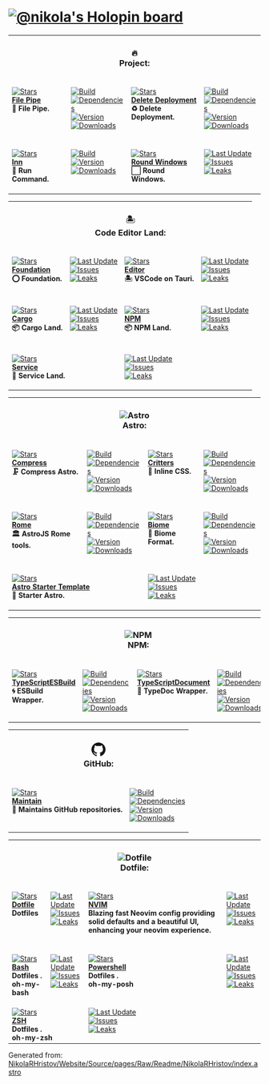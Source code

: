 <h1><a href=https://holopin.io/@nikola target=_blank><img alt="@nikola's Holopin board" src="https://holopin.io/api/user/board?user=nikola"></a></h1><table><tr><td colspan=4><h3 align=center><picture></picture>🔥<br>Project:<br></h3></td></tr><tr><td colspan=1 valign=top><br><a href=https://github.com/Playform/FilePipe target=_blank><picture><source media="(prefers-color-scheme: dark)" srcset="https://IMG.Shields.IO/github/stars/Playform/FilePipe?label=stars&logo=github&color=black&labelColor=black&logoColor=white&logoWidth=0&logoColor=black"><source media="(prefers-color-scheme: light)" srcset="https://IMG.Shields.IO/github/stars/Playform/FilePipe?label=stars&logo=github&color=white&labelColor=white&logoColor=black&logoWidth=0&logoColor=black"><img alt=Stars src="https://IMG.Shields.IO/github/stars/Playform/FilePipe?label=stars&logo=github&color=black&labelColor=black&logoColor=white&logoWidth=0&logoColor=black"></picture></a><br><a href=https://github.com/Playform/FilePipe target=_blank><b>File Pipe</b></a><br><b>🧪 File Pipe.<br/></b><br></td><td colspan=1 valign=top><br><a href=https://github.com/Playform/FilePipe/actions/workflows/Node.yml target=_blank><picture><source media="(prefers-color-scheme: dark)" srcset="https://IMG.Shields.IO/github/actions/workflow/status/Playform/FilePipe/Node.yml?branch=main&label=Build&logo=node.js&color=black&labelColor=black&logoColor=white&logoWidth=0"><source media="(prefers-color-scheme: light)" srcset="https://IMG.Shields.IO/github/actions/workflow/status/Playform/FilePipe/Node.yml?branch=main&label=Build&logo=node.js&color=white&labelColor=white&logoColor=black&logoWidth=0"><img alt=Build src="https://IMG.Shields.IO/github/actions/workflow/status/Playform/FilePipe/Node.yml?branch=main&label=Build&logo=node.js&color=black&labelColor=black&logoColor=white&logoWidth=0" title=Build></picture></a><br><a href="https://NPMJS.Org/files-pipe?activeTab=dependencies" target=_blank><picture><source media="(prefers-color-scheme: dark)" srcset="https://IMG.Shields.IO/librariesio/release/npm/files-pipe?logo=dependabot&label=&color=black&labelColor=black&logoColor=white&logoWidth=0"><source media="(prefers-color-scheme: light)" srcset="https://IMG.Shields.IO/librariesio/release/npm/files-pipe?logo=dependabot&label=&color=white&labelColor=white&logoColor=black&logoWidth=0"><img alt=Dependencies src="https://IMG.Shields.IO/librariesio/release/npm/files-pipe?logo=dependabot&label=&color=black&labelColor=black&logoColor=white&logoWidth=0" title=Dependencies></picture></a><br><a href=https://NPMJS.Org/files-pipe target=_blank><picture><source media="(prefers-color-scheme: dark)" srcset="https://IMG.Shields.IO/npm/v/files-pipe?label=Version&logo=npm&color=black&labelColor=black&logoColor=white&logoWidth=0"><source media="(prefers-color-scheme: light)" srcset="https://IMG.Shields.IO/npm/v/files-pipe?label=Version&logo=npm&color=white&labelColor=white&logoColor=black&logoWidth=0"><img alt=Version src="https://IMG.Shields.IO/npm/v/files-pipe?label=Version&logo=npm&color=black&labelColor=black&logoColor=white&logoWidth=0" title=Version></picture></a><br><a href=https://NPMJS.Org/files-pipe target=_blank><picture><source media="(prefers-color-scheme: dark)" srcset="https://IMG.Shields.IO/npm/dt/files-pipe?label=Leaks&logo=npm&color=black&labelColor=black&logoColor=white&logoWidth=0"><source media="(prefers-color-scheme: light)" srcset="https://IMG.Shields.IO/npm/dt/files-pipe?label=Leaks&logo=npm&color=white&labelColor=white&logoColor=black&logoWidth=0"><img alt=Downloads src="https://IMG.Shields.IO/npm/dt/files-pipe?label=Leaks&logo=npm&color=black&labelColor=black&logoColor=white&logoWidth=0" title=Downloads></picture></a><br><br></td><td colspan=1 valign=top><br><a href=https://github.com/Playform/DeleteDeployment target=_blank><picture><source media="(prefers-color-scheme: dark)" srcset="https://IMG.Shields.IO/github/stars/Playform/DeleteDeployment?label=stars&logo=github&color=black&labelColor=black&logoColor=white&logoWidth=0&logoColor=black"><source media="(prefers-color-scheme: light)" srcset="https://IMG.Shields.IO/github/stars/Playform/DeleteDeployment?label=stars&logo=github&color=white&labelColor=white&logoColor=black&logoWidth=0&logoColor=black"><img alt=Stars src="https://IMG.Shields.IO/github/stars/Playform/DeleteDeployment?label=stars&logo=github&color=black&labelColor=black&logoColor=white&logoWidth=0&logoColor=black"></picture></a><br><a href=https://github.com/Playform/DeleteDeployment target=_blank><b>Delete Deployment</b></a><br><b>♻️ Delete Deployment.<br/></b><br></td><td colspan=1 valign=top><br><a href=https://github.com/Playform/DeleteDeployment/actions/workflows/Node.yml target=_blank><picture><source media="(prefers-color-scheme: dark)" srcset="https://IMG.Shields.IO/github/actions/workflow/status/Playform/DeleteDeployment/Node.yml?branch=main&label=Build&logo=node.js&color=black&labelColor=black&logoColor=white&logoWidth=0"><source media="(prefers-color-scheme: light)" srcset="https://IMG.Shields.IO/github/actions/workflow/status/Playform/DeleteDeployment/Node.yml?branch=main&label=Build&logo=node.js&color=white&labelColor=white&logoColor=black&logoWidth=0"><img alt=Build src="https://IMG.Shields.IO/github/actions/workflow/status/Playform/DeleteDeployment/Node.yml?branch=main&label=Build&logo=node.js&color=black&labelColor=black&logoColor=white&logoWidth=0" title=Build></picture></a><br><a href="https://NPMJS.Org/delete-deployment?activeTab=dependencies" target=_blank><picture><source media="(prefers-color-scheme: dark)" srcset="https://IMG.Shields.IO/librariesio/release/npm/delete-deployment?logo=dependabot&label=&color=black&labelColor=black&logoColor=white&logoWidth=0"><source media="(prefers-color-scheme: light)" srcset="https://IMG.Shields.IO/librariesio/release/npm/delete-deployment?logo=dependabot&label=&color=white&labelColor=white&logoColor=black&logoWidth=0"><img alt=Dependencies src="https://IMG.Shields.IO/librariesio/release/npm/delete-deployment?logo=dependabot&label=&color=black&labelColor=black&logoColor=white&logoWidth=0" title=Dependencies></picture></a><br><a href=https://NPMJS.Org/delete-deployment target=_blank><picture><source media="(prefers-color-scheme: dark)" srcset="https://IMG.Shields.IO/npm/v/delete-deployment?label=Version&logo=npm&color=black&labelColor=black&logoColor=white&logoWidth=0"><source media="(prefers-color-scheme: light)" srcset="https://IMG.Shields.IO/npm/v/delete-deployment?label=Version&logo=npm&color=white&labelColor=white&logoColor=black&logoWidth=0"><img alt=Version src="https://IMG.Shields.IO/npm/v/delete-deployment?label=Version&logo=npm&color=black&labelColor=black&logoColor=white&logoWidth=0" title=Version></picture></a><br><a href=https://NPMJS.Org/delete-deployment target=_blank><picture><source media="(prefers-color-scheme: dark)" srcset="https://IMG.Shields.IO/npm/dt/delete-deployment?label=Leaks&logo=npm&color=black&labelColor=black&logoColor=white&logoWidth=0"><source media="(prefers-color-scheme: light)" srcset="https://IMG.Shields.IO/npm/dt/delete-deployment?label=Leaks&logo=npm&color=white&labelColor=white&logoColor=black&logoWidth=0"><img alt=Downloads src="https://IMG.Shields.IO/npm/dt/delete-deployment?label=Leaks&logo=npm&color=black&labelColor=black&logoColor=white&logoWidth=0" title=Downloads></picture></a><br><br></td></tr><tr><td colspan=1 valign=top><br><a href=https://github.com/NikolaRHristov/Inn.git target=_blank><picture><source media="(prefers-color-scheme: dark)" srcset="https://IMG.Shields.IO/github/stars/NikolaRHristov/Inn?label=stars&logo=github&color=black&labelColor=black&logoColor=white&logoWidth=0&logoColor=black"><source media="(prefers-color-scheme: light)" srcset="https://IMG.Shields.IO/github/stars/NikolaRHristov/Inn?label=stars&logo=github&color=white&labelColor=white&logoColor=black&logoWidth=0&logoColor=black"><img alt=Stars src="https://IMG.Shields.IO/github/stars/NikolaRHristov/Inn?label=stars&logo=github&color=black&labelColor=black&logoColor=white&logoWidth=0&logoColor=black"></picture></a><br><a href=https://github.com/NikolaRHristov/Inn.git target=_blank><b>Inn</b></a><br><b>🍺 Run Command.<br/></b><br></td><td colspan=1 valign=top><br><a href=https://github.com/NikolaRHristov/Inn/actions/workflows/Rust.yml target=_blank><picture><source media="(prefers-color-scheme: dark)" srcset="https://IMG.Shields.IO/github/actions/workflow/status/NikolaRHristov/Inn/Rust.yml?branch=main&label=Build&color=black&labelColor=black&logoColor=white&logoWidth=0"><source media="(prefers-color-scheme: light)" srcset="https://IMG.Shields.IO/github/actions/workflow/status/NikolaRHristov/Inn/Rust.yml?branch=main&label=Build&color=white&labelColor=white&logoColor=black&logoWidth=0"><img alt=Build src="https://IMG.Shields.IO/github/actions/workflow/status/NikolaRHristov/Inn/Rust.yml?branch=main&label=Build&color=black&labelColor=black&logoColor=white&logoWidth=0" title=Build></picture></a><br><a href=https://Crates.IO/innkeeper target=_blank><picture><source media="(prefers-color-scheme: dark)" srcset="https://IMG.Shields.IO/crates/v/innkeeper?label=Version&color=black&labelColor=black&logoColor=white&logoWidth=0"><source media="(prefers-color-scheme: light)" srcset="https://IMG.Shields.IO/crates/v/innkeeper?label=Version&color=white&labelColor=white&logoColor=black&logoWidth=0"><img alt=Version src="https://IMG.Shields.IO/crates/v/innkeeper?label=Version&color=black&labelColor=black&logoColor=white&logoWidth=0" title=Version></picture></a><br><a href=https://Crates.IO/innkeeper target=_blank><picture><source media="(prefers-color-scheme: dark)" srcset="https://IMG.Shields.IO/crates/d/innkeeper?label=Leaks&color=black&labelColor=black&logoColor=white&logoWidth=0"><source media="(prefers-color-scheme: light)" srcset="https://IMG.Shields.IO/crates/d/innkeeper?label=Leaks&color=white&labelColor=white&logoColor=black&logoWidth=0"><img alt=Downloads src="https://IMG.Shields.IO/crates/d/innkeeper?label=Leaks&color=black&labelColor=black&logoColor=white&logoWidth=0" title=Downloads></picture></a><br><br></td><td colspan=1 valign=top><br><a href=https://github.com/RoundWindows/Application target=_blank><picture><source media="(prefers-color-scheme: dark)" srcset="https://IMG.Shields.IO/github/stars/RoundWindows/Application?label=stars&logo=github&color=black&labelColor=black&logoColor=white&logoWidth=0&logoColor=black"><source media="(prefers-color-scheme: light)" srcset="https://IMG.Shields.IO/github/stars/RoundWindows/Application?label=stars&logo=github&color=white&labelColor=white&logoColor=black&logoWidth=0&logoColor=black"><img alt=Stars src="https://IMG.Shields.IO/github/stars/RoundWindows/Application?label=stars&logo=github&color=black&labelColor=black&logoColor=white&logoWidth=0&logoColor=black"></picture></a><br><a href=https://github.com/RoundWindows/Application target=_blank><b>Round Windows</b></a><br><b>⬜ Round Windows.<br/></b><br></td><td colspan=1 valign=top><br><a href=https://github.com/RoundWindows/Application target=_blank><picture><source media="(prefers-color-scheme: dark)" srcset="https://IMG.Shields.IO/github/last-commit/RoundWindows/Application?label=Last%20Update&color=black&labelColor=black&logoColor=white&logoWidth=0"><source media="(prefers-color-scheme: light)" srcset="https://IMG.Shields.IO/github/last-commit/RoundWindows/Application?label=Last%20Update&color=white&labelColor=white&logoColor=black&logoWidth=0"><img alt="Last Update" src="https://IMG.Shields.IO/github/last-commit/RoundWindows/Application?label=Last%20Update&color=black&labelColor=black&logoColor=white&logoWidth=0" title="Last Update"></picture></a><br><a href=https://github.com/RoundWindows/Application target=_blank><picture><source media="(prefers-color-scheme: dark)" srcset="https://IMG.Shields.IO/github/issues/RoundWindows/Application?label=Issues&color=black&labelColor=black&logoColor=white&logoWidth=0"><source media="(prefers-color-scheme: light)" srcset="https://IMG.Shields.IO/github/issues/RoundWindows/Application?label=Issues&color=white&labelColor=white&logoColor=black&logoWidth=0"><img alt=Issues src="https://IMG.Shields.IO/github/issues/RoundWindows/Application?label=Issues&color=black&labelColor=black&logoColor=white&logoWidth=0" title=Issues></picture></a><br><a href=https://github.com/RoundWindows/Application target=_blank><picture><source media="(prefers-color-scheme: dark)" srcset="https://IMG.Shields.IO/github/downloads/RoundWindows/Application/total?label=Leaks&color=black&labelColor=black&logoColor=white&logoWidth=0"><source media="(prefers-color-scheme: light)" srcset="https://IMG.Shields.IO/github/downloads/RoundWindows/Application/total?label=Leaks&color=white&labelColor=white&logoColor=black&logoWidth=0"><img alt=Leaks src="https://IMG.Shields.IO/github/downloads/RoundWindows/Application/total?label=Leaks&color=black&labelColor=black&logoColor=white&logoWidth=0" title=Leaks></picture></a><br><br></td></tr></table><table><tr><td colspan=4><h3 align=center><picture></picture>🏝️<br>Code Editor Land:<br></h3></td></tr><tr><td colspan=1 valign=top><br><a href=https://github.com/CodeEditorLand/Foundation target=_blank><picture><source media="(prefers-color-scheme: dark)" srcset="https://IMG.Shields.IO/github/stars/CodeEditorLand/Foundation?label=stars&logo=github&color=black&labelColor=black&logoColor=white&logoWidth=0&logoColor=black"><source media="(prefers-color-scheme: light)" srcset="https://IMG.Shields.IO/github/stars/CodeEditorLand/Foundation?label=stars&logo=github&color=white&labelColor=white&logoColor=black&logoWidth=0&logoColor=black"><img alt=Stars src="https://IMG.Shields.IO/github/stars/CodeEditorLand/Foundation?label=stars&logo=github&color=black&labelColor=black&logoColor=white&logoWidth=0&logoColor=black"></picture></a><br><a href=https://github.com/CodeEditorLand/Foundation target=_blank><b>Foundation</b></a><br><b>⭕ Foundation.<br/></b><br></td><td colspan=1 valign=top><br><a href=https://github.com/CodeEditorLand/Foundation target=_blank><picture><source media="(prefers-color-scheme: dark)" srcset="https://IMG.Shields.IO/github/last-commit/CodeEditorLand/Foundation?label=Last%20Update&color=black&labelColor=black&logoColor=white&logoWidth=0"><source media="(prefers-color-scheme: light)" srcset="https://IMG.Shields.IO/github/last-commit/CodeEditorLand/Foundation?label=Last%20Update&color=white&labelColor=white&logoColor=black&logoWidth=0"><img alt="Last Update" src="https://IMG.Shields.IO/github/last-commit/CodeEditorLand/Foundation?label=Last%20Update&color=black&labelColor=black&logoColor=white&logoWidth=0" title="Last Update"></picture></a><br><a href=https://github.com/CodeEditorLand/Foundation target=_blank><picture><source media="(prefers-color-scheme: dark)" srcset="https://IMG.Shields.IO/github/issues/CodeEditorLand/Foundation?label=Issues&color=black&labelColor=black&logoColor=white&logoWidth=0"><source media="(prefers-color-scheme: light)" srcset="https://IMG.Shields.IO/github/issues/CodeEditorLand/Foundation?label=Issues&color=white&labelColor=white&logoColor=black&logoWidth=0"><img alt=Issues src="https://IMG.Shields.IO/github/issues/CodeEditorLand/Foundation?label=Issues&color=black&labelColor=black&logoColor=white&logoWidth=0" title=Issues></picture></a><br><a href=https://github.com/CodeEditorLand/Foundation target=_blank><picture><source media="(prefers-color-scheme: dark)" srcset="https://IMG.Shields.IO/github/downloads/CodeEditorLand/Foundation/total?label=Leaks&color=black&labelColor=black&logoColor=white&logoWidth=0"><source media="(prefers-color-scheme: light)" srcset="https://IMG.Shields.IO/github/downloads/CodeEditorLand/Foundation/total?label=Leaks&color=white&labelColor=white&logoColor=black&logoWidth=0"><img alt=Leaks src="https://IMG.Shields.IO/github/downloads/CodeEditorLand/Foundation/total?label=Leaks&color=black&labelColor=black&logoColor=white&logoWidth=0" title=Leaks></picture></a><br><br></td><td colspan=1 valign=top><br><a href=https://github.com/CodeEditorLand/Editor target=_blank><picture><source media="(prefers-color-scheme: dark)" srcset="https://IMG.Shields.IO/github/stars/CodeEditorLand/Editor?label=stars&logo=github&color=black&labelColor=black&logoColor=white&logoWidth=0&logoColor=black"><source media="(prefers-color-scheme: light)" srcset="https://IMG.Shields.IO/github/stars/CodeEditorLand/Editor?label=stars&logo=github&color=white&labelColor=white&logoColor=black&logoWidth=0&logoColor=black"><img alt=Stars src="https://IMG.Shields.IO/github/stars/CodeEditorLand/Editor?label=stars&logo=github&color=black&labelColor=black&logoColor=white&logoWidth=0&logoColor=black"></picture></a><br><a href=https://github.com/CodeEditorLand/Editor target=_blank><b>Editor</b></a><br><b>🏝️ VSCode on Tauri.<br/></b><br></td><td colspan=1 valign=top><br><a href=https://github.com/CodeEditorLand/Editor target=_blank><picture><source media="(prefers-color-scheme: dark)" srcset="https://IMG.Shields.IO/github/last-commit/CodeEditorLand/Editor?label=Last%20Update&color=black&labelColor=black&logoColor=white&logoWidth=0"><source media="(prefers-color-scheme: light)" srcset="https://IMG.Shields.IO/github/last-commit/CodeEditorLand/Editor?label=Last%20Update&color=white&labelColor=white&logoColor=black&logoWidth=0"><img alt="Last Update" src="https://IMG.Shields.IO/github/last-commit/CodeEditorLand/Editor?label=Last%20Update&color=black&labelColor=black&logoColor=white&logoWidth=0" title="Last Update"></picture></a><br><a href=https://github.com/CodeEditorLand/Editor target=_blank><picture><source media="(prefers-color-scheme: dark)" srcset="https://IMG.Shields.IO/github/issues/CodeEditorLand/Editor?label=Issues&color=black&labelColor=black&logoColor=white&logoWidth=0"><source media="(prefers-color-scheme: light)" srcset="https://IMG.Shields.IO/github/issues/CodeEditorLand/Editor?label=Issues&color=white&labelColor=white&logoColor=black&logoWidth=0"><img alt=Issues src="https://IMG.Shields.IO/github/issues/CodeEditorLand/Editor?label=Issues&color=black&labelColor=black&logoColor=white&logoWidth=0" title=Issues></picture></a><br><a href=https://github.com/CodeEditorLand/Editor target=_blank><picture><source media="(prefers-color-scheme: dark)" srcset="https://IMG.Shields.IO/github/downloads/CodeEditorLand/Editor/total?label=Leaks&color=black&labelColor=black&logoColor=white&logoWidth=0"><source media="(prefers-color-scheme: light)" srcset="https://IMG.Shields.IO/github/downloads/CodeEditorLand/Editor/total?label=Leaks&color=white&labelColor=white&logoColor=black&logoWidth=0"><img alt=Leaks src="https://IMG.Shields.IO/github/downloads/CodeEditorLand/Editor/total?label=Leaks&color=black&labelColor=black&logoColor=white&logoWidth=0" title=Leaks></picture></a><br><br></td></tr><tr><td colspan=1 valign=top><br><a href=https://github.com/CodeEditorLand/FoundationLandCargo target=_blank><picture><source media="(prefers-color-scheme: dark)" srcset="https://IMG.Shields.IO/github/stars/CodeEditorLand/FoundationLandCargo?label=stars&logo=github&color=black&labelColor=black&logoColor=white&logoWidth=0&logoColor=black"><source media="(prefers-color-scheme: light)" srcset="https://IMG.Shields.IO/github/stars/CodeEditorLand/FoundationLandCargo?label=stars&logo=github&color=white&labelColor=white&logoColor=black&logoWidth=0&logoColor=black"><img alt=Stars src="https://IMG.Shields.IO/github/stars/CodeEditorLand/FoundationLandCargo?label=stars&logo=github&color=black&labelColor=black&logoColor=white&logoWidth=0&logoColor=black"></picture></a><br><a href=https://github.com/CodeEditorLand/FoundationLandCargo target=_blank><b>Cargo</b></a><br><b>📦 Cargo Land.<br/></b><br></td><td colspan=1 valign=top><br><a href=https://github.com/CodeEditorLand/FoundationLandCargo target=_blank><picture><source media="(prefers-color-scheme: dark)" srcset="https://IMG.Shields.IO/github/last-commit/CodeEditorLand/FoundationLandCargo?label=Last%20Update&color=black&labelColor=black&logoColor=white&logoWidth=0"><source media="(prefers-color-scheme: light)" srcset="https://IMG.Shields.IO/github/last-commit/CodeEditorLand/FoundationLandCargo?label=Last%20Update&color=white&labelColor=white&logoColor=black&logoWidth=0"><img alt="Last Update" src="https://IMG.Shields.IO/github/last-commit/CodeEditorLand/FoundationLandCargo?label=Last%20Update&color=black&labelColor=black&logoColor=white&logoWidth=0" title="Last Update"></picture></a><br><a href=https://github.com/CodeEditorLand/FoundationLandCargo target=_blank><picture><source media="(prefers-color-scheme: dark)" srcset="https://IMG.Shields.IO/github/issues/CodeEditorLand/FoundationLandCargo?label=Issues&color=black&labelColor=black&logoColor=white&logoWidth=0"><source media="(prefers-color-scheme: light)" srcset="https://IMG.Shields.IO/github/issues/CodeEditorLand/FoundationLandCargo?label=Issues&color=white&labelColor=white&logoColor=black&logoWidth=0"><img alt=Issues src="https://IMG.Shields.IO/github/issues/CodeEditorLand/FoundationLandCargo?label=Issues&color=black&labelColor=black&logoColor=white&logoWidth=0" title=Issues></picture></a><br><a href=https://github.com/CodeEditorLand/FoundationLandCargo target=_blank><picture><source media="(prefers-color-scheme: dark)" srcset="https://IMG.Shields.IO/github/downloads/CodeEditorLand/FoundationLandCargo/total?label=Leaks&color=black&labelColor=black&logoColor=white&logoWidth=0"><source media="(prefers-color-scheme: light)" srcset="https://IMG.Shields.IO/github/downloads/CodeEditorLand/FoundationLandCargo/total?label=Leaks&color=white&labelColor=white&logoColor=black&logoWidth=0"><img alt=Leaks src="https://IMG.Shields.IO/github/downloads/CodeEditorLand/FoundationLandCargo/total?label=Leaks&color=black&labelColor=black&logoColor=white&logoWidth=0" title=Leaks></picture></a><br><br></td><td colspan=1 valign=top><br><a href=https://github.com/CodeEditorLand/FoundationLandNPM target=_blank><picture><source media="(prefers-color-scheme: dark)" srcset="https://IMG.Shields.IO/github/stars/CodeEditorLand/FoundationLandNPM?label=stars&logo=github&color=black&labelColor=black&logoColor=white&logoWidth=0&logoColor=black"><source media="(prefers-color-scheme: light)" srcset="https://IMG.Shields.IO/github/stars/CodeEditorLand/FoundationLandNPM?label=stars&logo=github&color=white&labelColor=white&logoColor=black&logoWidth=0&logoColor=black"><img alt=Stars src="https://IMG.Shields.IO/github/stars/CodeEditorLand/FoundationLandNPM?label=stars&logo=github&color=black&labelColor=black&logoColor=white&logoWidth=0&logoColor=black"></picture></a><br><a href=https://github.com/CodeEditorLand/FoundationLandNPM target=_blank><b>NPM</b></a><br><b>📦 NPM Land.<br/></b><br></td><td colspan=1 valign=top><br><a href=https://github.com/CodeEditorLand/FoundationLandNPM target=_blank><picture><source media="(prefers-color-scheme: dark)" srcset="https://IMG.Shields.IO/github/last-commit/CodeEditorLand/FoundationLandNPM?label=Last%20Update&color=black&labelColor=black&logoColor=white&logoWidth=0"><source media="(prefers-color-scheme: light)" srcset="https://IMG.Shields.IO/github/last-commit/CodeEditorLand/FoundationLandNPM?label=Last%20Update&color=white&labelColor=white&logoColor=black&logoWidth=0"><img alt="Last Update" src="https://IMG.Shields.IO/github/last-commit/CodeEditorLand/FoundationLandNPM?label=Last%20Update&color=black&labelColor=black&logoColor=white&logoWidth=0" title="Last Update"></picture></a><br><a href=https://github.com/CodeEditorLand/FoundationLandNPM target=_blank><picture><source media="(prefers-color-scheme: dark)" srcset="https://IMG.Shields.IO/github/issues/CodeEditorLand/FoundationLandNPM?label=Issues&color=black&labelColor=black&logoColor=white&logoWidth=0"><source media="(prefers-color-scheme: light)" srcset="https://IMG.Shields.IO/github/issues/CodeEditorLand/FoundationLandNPM?label=Issues&color=white&labelColor=white&logoColor=black&logoWidth=0"><img alt=Issues src="https://IMG.Shields.IO/github/issues/CodeEditorLand/FoundationLandNPM?label=Issues&color=black&labelColor=black&logoColor=white&logoWidth=0" title=Issues></picture></a><br><a href=https://github.com/CodeEditorLand/FoundationLandNPM target=_blank><picture><source media="(prefers-color-scheme: dark)" srcset="https://IMG.Shields.IO/github/downloads/CodeEditorLand/FoundationLandNPM/total?label=Leaks&color=black&labelColor=black&logoColor=white&logoWidth=0"><source media="(prefers-color-scheme: light)" srcset="https://IMG.Shields.IO/github/downloads/CodeEditorLand/FoundationLandNPM/total?label=Leaks&color=white&labelColor=white&logoColor=black&logoWidth=0"><img alt=Leaks src="https://IMG.Shields.IO/github/downloads/CodeEditorLand/FoundationLandNPM/total?label=Leaks&color=black&labelColor=black&logoColor=white&logoWidth=0" title=Leaks></picture></a><br><br></td></tr><tr><td colspan=2 valign=top><br><a href=https://github.com/CodeEditorLand/FoundationLandService target=_blank><picture><source media="(prefers-color-scheme: dark)" srcset="https://IMG.Shields.IO/github/stars/CodeEditorLand/FoundationLandService?label=stars&logo=github&color=black&labelColor=black&logoColor=white&logoWidth=0&logoColor=black"><source media="(prefers-color-scheme: light)" srcset="https://IMG.Shields.IO/github/stars/CodeEditorLand/FoundationLandService?label=stars&logo=github&color=white&labelColor=white&logoColor=black&logoWidth=0&logoColor=black"><img alt=Stars src="https://IMG.Shields.IO/github/stars/CodeEditorLand/FoundationLandService?label=stars&logo=github&color=black&labelColor=black&logoColor=white&logoWidth=0&logoColor=black"></picture></a><br><a href=https://github.com/CodeEditorLand/FoundationLandService target=_blank><b>Service</b></a><br><b>🔩 Service Land.<br/></b><br></td><td colspan=2 valign=top><br><a href=https://github.com/CodeEditorLand/FoundationLandService target=_blank><picture><source media="(prefers-color-scheme: dark)" srcset="https://IMG.Shields.IO/github/last-commit/CodeEditorLand/FoundationLandService?label=Last%20Update&color=black&labelColor=black&logoColor=white&logoWidth=0"><source media="(prefers-color-scheme: light)" srcset="https://IMG.Shields.IO/github/last-commit/CodeEditorLand/FoundationLandService?label=Last%20Update&color=white&labelColor=white&logoColor=black&logoWidth=0"><img alt="Last Update" src="https://IMG.Shields.IO/github/last-commit/CodeEditorLand/FoundationLandService?label=Last%20Update&color=black&labelColor=black&logoColor=white&logoWidth=0" title="Last Update"></picture></a><br><a href=https://github.com/CodeEditorLand/FoundationLandService target=_blank><picture><source media="(prefers-color-scheme: dark)" srcset="https://IMG.Shields.IO/github/issues/CodeEditorLand/FoundationLandService?label=Issues&color=black&labelColor=black&logoColor=white&logoWidth=0"><source media="(prefers-color-scheme: light)" srcset="https://IMG.Shields.IO/github/issues/CodeEditorLand/FoundationLandService?label=Issues&color=white&labelColor=white&logoColor=black&logoWidth=0"><img alt=Issues src="https://IMG.Shields.IO/github/issues/CodeEditorLand/FoundationLandService?label=Issues&color=black&labelColor=black&logoColor=white&logoWidth=0" title=Issues></picture></a><br><a href=https://github.com/CodeEditorLand/FoundationLandService target=_blank><picture><source media="(prefers-color-scheme: dark)" srcset="https://IMG.Shields.IO/github/downloads/CodeEditorLand/FoundationLandService/total?label=Leaks&color=black&labelColor=black&logoColor=white&logoWidth=0"><source media="(prefers-color-scheme: light)" srcset="https://IMG.Shields.IO/github/downloads/CodeEditorLand/FoundationLandService/total?label=Leaks&color=white&labelColor=white&logoColor=black&logoWidth=0"><img alt=Leaks src="https://IMG.Shields.IO/github/downloads/CodeEditorLand/FoundationLandService/total?label=Leaks&color=black&labelColor=black&logoColor=white&logoWidth=0" title=Leaks></picture></a><br><br></td></tr></table><table><tr><td colspan=4><h3 align=center><picture><source media="(prefers-color-scheme: dark)" srcset=https://Raw.GitHubUserContent.Com/Playform/AstroCompress/main/.github/Image/DarkAstro.svg><source media="(prefers-color-scheme: light)" srcset=https://Raw.GitHubUserContent.Com/Playform/AstroCompress/main/.github/Image/LightAstro.svg><img alt=Astro src=https://Raw.GitHubUserContent.Com/Playform/AstroCompress/main/.github/Image/LightAstro.svg width=28></picture><br>Astro:<br></h3></td></tr><tr><td colspan=1 valign=top><br><a href=https://github.com/Playform/AstroCompress target=_blank><picture><source media="(prefers-color-scheme: dark)" srcset="https://IMG.Shields.IO/github/stars/Playform/AstroCompress?label=stars&logo=github&color=black&labelColor=black&logoColor=white&logoWidth=0&logoColor=black"><source media="(prefers-color-scheme: light)" srcset="https://IMG.Shields.IO/github/stars/Playform/AstroCompress?label=stars&logo=github&color=white&labelColor=white&logoColor=black&logoWidth=0&logoColor=black"><img alt=Stars src="https://IMG.Shields.IO/github/stars/Playform/AstroCompress?label=stars&logo=github&color=black&labelColor=black&logoColor=white&logoWidth=0&logoColor=black"></picture></a><br><a href=https://github.com/Playform/AstroCompress target=_blank><b>Compress</b></a><br><b>🗜️ Compress Astro.<br/></b><br></td><td colspan=1 valign=top><br><a href=https://github.com/Playform/AstroCompress/actions/workflows/Node.yml target=_blank><picture><source media="(prefers-color-scheme: dark)" srcset="https://IMG.Shields.IO/github/actions/workflow/status/Playform/AstroCompress/Node.yml?branch=main&label=Build&logo=node.js&color=black&labelColor=black&logoColor=white&logoWidth=0"><source media="(prefers-color-scheme: light)" srcset="https://IMG.Shields.IO/github/actions/workflow/status/Playform/AstroCompress/Node.yml?branch=main&label=Build&logo=node.js&color=white&labelColor=white&logoColor=black&logoWidth=0"><img alt=Build src="https://IMG.Shields.IO/github/actions/workflow/status/Playform/AstroCompress/Node.yml?branch=main&label=Build&logo=node.js&color=black&labelColor=black&logoColor=white&logoWidth=0" title=Build></picture></a><br><a href="https://NPMJS.Org/astro-compress?activeTab=dependencies" target=_blank><picture><source media="(prefers-color-scheme: dark)" srcset="https://IMG.Shields.IO/librariesio/release/npm/astro-compress?logo=dependabot&label=&color=black&labelColor=black&logoColor=white&logoWidth=0"><source media="(prefers-color-scheme: light)" srcset="https://IMG.Shields.IO/librariesio/release/npm/astro-compress?logo=dependabot&label=&color=white&labelColor=white&logoColor=black&logoWidth=0"><img alt=Dependencies src="https://IMG.Shields.IO/librariesio/release/npm/astro-compress?logo=dependabot&label=&color=black&labelColor=black&logoColor=white&logoWidth=0" title=Dependencies></picture></a><br><a href=https://NPMJS.Org/astro-compress target=_blank><picture><source media="(prefers-color-scheme: dark)" srcset="https://IMG.Shields.IO/npm/v/astro-compress?label=Version&logo=npm&color=black&labelColor=black&logoColor=white&logoWidth=0"><source media="(prefers-color-scheme: light)" srcset="https://IMG.Shields.IO/npm/v/astro-compress?label=Version&logo=npm&color=white&labelColor=white&logoColor=black&logoWidth=0"><img alt=Version src="https://IMG.Shields.IO/npm/v/astro-compress?label=Version&logo=npm&color=black&labelColor=black&logoColor=white&logoWidth=0" title=Version></picture></a><br><a href=https://NPMJS.Org/astro-compress target=_blank><picture><source media="(prefers-color-scheme: dark)" srcset="https://IMG.Shields.IO/npm/dt/astro-compress?label=Leaks&logo=npm&color=black&labelColor=black&logoColor=white&logoWidth=0"><source media="(prefers-color-scheme: light)" srcset="https://IMG.Shields.IO/npm/dt/astro-compress?label=Leaks&logo=npm&color=white&labelColor=white&logoColor=black&logoWidth=0"><img alt=Downloads src="https://IMG.Shields.IO/npm/dt/astro-compress?label=Leaks&logo=npm&color=black&labelColor=black&logoColor=white&logoWidth=0" title=Downloads></picture></a><br><br></td><td colspan=1 valign=top><br><a href=https://github.com/Playform/AstroCritters target=_blank><picture><source media="(prefers-color-scheme: dark)" srcset="https://IMG.Shields.IO/github/stars/Playform/AstroCritters?label=stars&logo=github&color=black&labelColor=black&logoColor=white&logoWidth=0&logoColor=black"><source media="(prefers-color-scheme: light)" srcset="https://IMG.Shields.IO/github/stars/Playform/AstroCritters?label=stars&logo=github&color=white&labelColor=white&logoColor=black&logoWidth=0&logoColor=black"><img alt=Stars src="https://IMG.Shields.IO/github/stars/Playform/AstroCritters?label=stars&logo=github&color=black&labelColor=black&logoColor=white&logoWidth=0&logoColor=black"></picture></a><br><a href=https://github.com/Playform/AstroCritters target=_blank><b>Critters</b></a><br><b>🦔 Inline CSS.<br/></b><br></td><td colspan=1 valign=top><br><a href=https://github.com/Playform/AstroCritters/actions/workflows/Node.yml target=_blank><picture><source media="(prefers-color-scheme: dark)" srcset="https://IMG.Shields.IO/github/actions/workflow/status/Playform/AstroCritters/Node.yml?branch=main&label=Build&logo=node.js&color=black&labelColor=black&logoColor=white&logoWidth=0"><source media="(prefers-color-scheme: light)" srcset="https://IMG.Shields.IO/github/actions/workflow/status/Playform/AstroCritters/Node.yml?branch=main&label=Build&logo=node.js&color=white&labelColor=white&logoColor=black&logoWidth=0"><img alt=Build src="https://IMG.Shields.IO/github/actions/workflow/status/Playform/AstroCritters/Node.yml?branch=main&label=Build&logo=node.js&color=black&labelColor=black&logoColor=white&logoWidth=0" title=Build></picture></a><br><a href="https://NPMJS.Org/astro-critters?activeTab=dependencies" target=_blank><picture><source media="(prefers-color-scheme: dark)" srcset="https://IMG.Shields.IO/librariesio/release/npm/astro-critters?logo=dependabot&label=&color=black&labelColor=black&logoColor=white&logoWidth=0"><source media="(prefers-color-scheme: light)" srcset="https://IMG.Shields.IO/librariesio/release/npm/astro-critters?logo=dependabot&label=&color=white&labelColor=white&logoColor=black&logoWidth=0"><img alt=Dependencies src="https://IMG.Shields.IO/librariesio/release/npm/astro-critters?logo=dependabot&label=&color=black&labelColor=black&logoColor=white&logoWidth=0" title=Dependencies></picture></a><br><a href=https://NPMJS.Org/astro-critters target=_blank><picture><source media="(prefers-color-scheme: dark)" srcset="https://IMG.Shields.IO/npm/v/astro-critters?label=Version&logo=npm&color=black&labelColor=black&logoColor=white&logoWidth=0"><source media="(prefers-color-scheme: light)" srcset="https://IMG.Shields.IO/npm/v/astro-critters?label=Version&logo=npm&color=white&labelColor=white&logoColor=black&logoWidth=0"><img alt=Version src="https://IMG.Shields.IO/npm/v/astro-critters?label=Version&logo=npm&color=black&labelColor=black&logoColor=white&logoWidth=0" title=Version></picture></a><br><a href=https://NPMJS.Org/astro-critters target=_blank><picture><source media="(prefers-color-scheme: dark)" srcset="https://IMG.Shields.IO/npm/dt/astro-critters?label=Leaks&logo=npm&color=black&labelColor=black&logoColor=white&logoWidth=0"><source media="(prefers-color-scheme: light)" srcset="https://IMG.Shields.IO/npm/dt/astro-critters?label=Leaks&logo=npm&color=white&labelColor=white&logoColor=black&logoWidth=0"><img alt=Downloads src="https://IMG.Shields.IO/npm/dt/astro-critters?label=Leaks&logo=npm&color=black&labelColor=black&logoColor=white&logoWidth=0" title=Downloads></picture></a><br><br></td></tr><tr><td colspan=1 valign=top><br><a href=https://github.com/Playform/AstroRome target=_blank><picture><source media="(prefers-color-scheme: dark)" srcset="https://IMG.Shields.IO/github/stars/Playform/AstroRome?label=stars&logo=github&color=black&labelColor=black&logoColor=white&logoWidth=0&logoColor=black"><source media="(prefers-color-scheme: light)" srcset="https://IMG.Shields.IO/github/stars/Playform/AstroRome?label=stars&logo=github&color=white&labelColor=white&logoColor=black&logoWidth=0&logoColor=black"><img alt=Stars src="https://IMG.Shields.IO/github/stars/Playform/AstroRome?label=stars&logo=github&color=black&labelColor=black&logoColor=white&logoWidth=0&logoColor=black"></picture></a><br><a href=https://github.com/Playform/AstroRome target=_blank><b>Rome</b></a><br><b>🏛️ AstroJS Rome tools.<br/></b><br></td><td colspan=1 valign=top><br><a href=https://github.com/Playform/AstroRome/actions/workflows/Node.yml target=_blank><picture><source media="(prefers-color-scheme: dark)" srcset="https://IMG.Shields.IO/github/actions/workflow/status/Playform/AstroRome/Node.yml?branch=main&label=Build&logo=node.js&color=black&labelColor=black&logoColor=white&logoWidth=0"><source media="(prefers-color-scheme: light)" srcset="https://IMG.Shields.IO/github/actions/workflow/status/Playform/AstroRome/Node.yml?branch=main&label=Build&logo=node.js&color=white&labelColor=white&logoColor=black&logoWidth=0"><img alt=Build src="https://IMG.Shields.IO/github/actions/workflow/status/Playform/AstroRome/Node.yml?branch=main&label=Build&logo=node.js&color=black&labelColor=black&logoColor=white&logoWidth=0" title=Build></picture></a><br><a href="https://NPMJS.Org/astro-rome?activeTab=dependencies" target=_blank><picture><source media="(prefers-color-scheme: dark)" srcset="https://IMG.Shields.IO/librariesio/release/npm/astro-rome?logo=dependabot&label=&color=black&labelColor=black&logoColor=white&logoWidth=0"><source media="(prefers-color-scheme: light)" srcset="https://IMG.Shields.IO/librariesio/release/npm/astro-rome?logo=dependabot&label=&color=white&labelColor=white&logoColor=black&logoWidth=0"><img alt=Dependencies src="https://IMG.Shields.IO/librariesio/release/npm/astro-rome?logo=dependabot&label=&color=black&labelColor=black&logoColor=white&logoWidth=0" title=Dependencies></picture></a><br><a href=https://NPMJS.Org/astro-rome target=_blank><picture><source media="(prefers-color-scheme: dark)" srcset="https://IMG.Shields.IO/npm/v/astro-rome?label=Version&logo=npm&color=black&labelColor=black&logoColor=white&logoWidth=0"><source media="(prefers-color-scheme: light)" srcset="https://IMG.Shields.IO/npm/v/astro-rome?label=Version&logo=npm&color=white&labelColor=white&logoColor=black&logoWidth=0"><img alt=Version src="https://IMG.Shields.IO/npm/v/astro-rome?label=Version&logo=npm&color=black&labelColor=black&logoColor=white&logoWidth=0" title=Version></picture></a><br><a href=https://NPMJS.Org/astro-rome target=_blank><picture><source media="(prefers-color-scheme: dark)" srcset="https://IMG.Shields.IO/npm/dt/astro-rome?label=Leaks&logo=npm&color=black&labelColor=black&logoColor=white&logoWidth=0"><source media="(prefers-color-scheme: light)" srcset="https://IMG.Shields.IO/npm/dt/astro-rome?label=Leaks&logo=npm&color=white&labelColor=white&logoColor=black&logoWidth=0"><img alt=Downloads src="https://IMG.Shields.IO/npm/dt/astro-rome?label=Leaks&logo=npm&color=black&labelColor=black&logoColor=white&logoWidth=0" title=Downloads></picture></a><br><br></td><td colspan=1 valign=top><br><a href=https://github.com/Playform/AstroBiome target=_blank><picture><source media="(prefers-color-scheme: dark)" srcset="https://IMG.Shields.IO/github/stars/Playform/AstroBiome?label=stars&logo=github&color=black&labelColor=black&logoColor=white&logoWidth=0&logoColor=black"><source media="(prefers-color-scheme: light)" srcset="https://IMG.Shields.IO/github/stars/Playform/AstroBiome?label=stars&logo=github&color=white&labelColor=white&logoColor=black&logoWidth=0&logoColor=black"><img alt=Stars src="https://IMG.Shields.IO/github/stars/Playform/AstroBiome?label=stars&logo=github&color=black&labelColor=black&logoColor=white&logoWidth=0&logoColor=black"></picture></a><br><a href=https://github.com/Playform/AstroBiome target=_blank><b>Biome</b></a><br><b>🗻 Biome Format.<br/></b><br></td><td colspan=1 valign=top><br><a href=https://github.com/Playform/AstroBiome/actions/workflows/Node.yml target=_blank><picture><source media="(prefers-color-scheme: dark)" srcset="https://IMG.Shields.IO/github/actions/workflow/status/Playform/AstroBiome/Node.yml?branch=main&label=Build&logo=node.js&color=black&labelColor=black&logoColor=white&logoWidth=0"><source media="(prefers-color-scheme: light)" srcset="https://IMG.Shields.IO/github/actions/workflow/status/Playform/AstroBiome/Node.yml?branch=main&label=Build&logo=node.js&color=white&labelColor=white&logoColor=black&logoWidth=0"><img alt=Build src="https://IMG.Shields.IO/github/actions/workflow/status/Playform/AstroBiome/Node.yml?branch=main&label=Build&logo=node.js&color=black&labelColor=black&logoColor=white&logoWidth=0" title=Build></picture></a><br><a href="https://NPMJS.Org/astro-biome?activeTab=dependencies" target=_blank><picture><source media="(prefers-color-scheme: dark)" srcset="https://IMG.Shields.IO/librariesio/release/npm/astro-biome?logo=dependabot&label=&color=black&labelColor=black&logoColor=white&logoWidth=0"><source media="(prefers-color-scheme: light)" srcset="https://IMG.Shields.IO/librariesio/release/npm/astro-biome?logo=dependabot&label=&color=white&labelColor=white&logoColor=black&logoWidth=0"><img alt=Dependencies src="https://IMG.Shields.IO/librariesio/release/npm/astro-biome?logo=dependabot&label=&color=black&labelColor=black&logoColor=white&logoWidth=0" title=Dependencies></picture></a><br><a href=https://NPMJS.Org/astro-biome target=_blank><picture><source media="(prefers-color-scheme: dark)" srcset="https://IMG.Shields.IO/npm/v/astro-biome?label=Version&logo=npm&color=black&labelColor=black&logoColor=white&logoWidth=0"><source media="(prefers-color-scheme: light)" srcset="https://IMG.Shields.IO/npm/v/astro-biome?label=Version&logo=npm&color=white&labelColor=white&logoColor=black&logoWidth=0"><img alt=Version src="https://IMG.Shields.IO/npm/v/astro-biome?label=Version&logo=npm&color=black&labelColor=black&logoColor=white&logoWidth=0" title=Version></picture></a><br><a href=https://NPMJS.Org/astro-biome target=_blank><picture><source media="(prefers-color-scheme: dark)" srcset="https://IMG.Shields.IO/npm/dt/astro-biome?label=Leaks&logo=npm&color=black&labelColor=black&logoColor=white&logoWidth=0"><source media="(prefers-color-scheme: light)" srcset="https://IMG.Shields.IO/npm/dt/astro-biome?label=Leaks&logo=npm&color=white&labelColor=white&logoColor=black&logoWidth=0"><img alt=Downloads src="https://IMG.Shields.IO/npm/dt/astro-biome?label=Leaks&logo=npm&color=black&labelColor=black&logoColor=white&logoWidth=0" title=Downloads></picture></a><br><br></td></tr><tr><td colspan=2 valign=top><br><a href=https://github.com/Playform/AstroStarterTemplate target=_blank><picture><source media="(prefers-color-scheme: dark)" srcset="https://IMG.Shields.IO/github/stars/Playform/AstroStarterTemplate?label=stars&logo=github&color=black&labelColor=black&logoColor=white&logoWidth=0&logoColor=black"><source media="(prefers-color-scheme: light)" srcset="https://IMG.Shields.IO/github/stars/Playform/AstroStarterTemplate?label=stars&logo=github&color=white&labelColor=white&logoColor=black&logoWidth=0&logoColor=black"><img alt=Stars src="https://IMG.Shields.IO/github/stars/Playform/AstroStarterTemplate?label=stars&logo=github&color=black&labelColor=black&logoColor=white&logoWidth=0&logoColor=black"></picture></a><br><a href=https://github.com/Playform/AstroStarterTemplate target=_blank><b>Astro Starter Template</b></a><br><b>📄 Starter Astro.<br/></b><br></td><td colspan=2 valign=top><br><a href=https://github.com/Playform/AstroStarterTemplate target=_blank><picture><source media="(prefers-color-scheme: dark)" srcset="https://IMG.Shields.IO/github/last-commit/Playform/AstroStarterTemplate?label=Last%20Update&color=black&labelColor=black&logoColor=white&logoWidth=0"><source media="(prefers-color-scheme: light)" srcset="https://IMG.Shields.IO/github/last-commit/Playform/AstroStarterTemplate?label=Last%20Update&color=white&labelColor=white&logoColor=black&logoWidth=0"><img alt="Last Update" src="https://IMG.Shields.IO/github/last-commit/Playform/AstroStarterTemplate?label=Last%20Update&color=black&labelColor=black&logoColor=white&logoWidth=0" title="Last Update"></picture></a><br><a href=https://github.com/Playform/AstroStarterTemplate target=_blank><picture><source media="(prefers-color-scheme: dark)" srcset="https://IMG.Shields.IO/github/issues/Playform/AstroStarterTemplate?label=Issues&color=black&labelColor=black&logoColor=white&logoWidth=0"><source media="(prefers-color-scheme: light)" srcset="https://IMG.Shields.IO/github/issues/Playform/AstroStarterTemplate?label=Issues&color=white&labelColor=white&logoColor=black&logoWidth=0"><img alt=Issues src="https://IMG.Shields.IO/github/issues/Playform/AstroStarterTemplate?label=Issues&color=black&labelColor=black&logoColor=white&logoWidth=0" title=Issues></picture></a><br><a href=https://github.com/Playform/AstroStarterTemplate target=_blank><picture><source media="(prefers-color-scheme: dark)" srcset="https://IMG.Shields.IO/github/downloads/Playform/AstroStarterTemplate/total?label=Leaks&color=black&labelColor=black&logoColor=white&logoWidth=0"><source media="(prefers-color-scheme: light)" srcset="https://IMG.Shields.IO/github/downloads/Playform/AstroStarterTemplate/total?label=Leaks&color=white&labelColor=white&logoColor=black&logoWidth=0"><img alt=Leaks src="https://IMG.Shields.IO/github/downloads/Playform/AstroStarterTemplate/total?label=Leaks&color=black&labelColor=black&logoColor=white&logoWidth=0" title=Leaks></picture></a><br><br></td></tr></table><table><tr><td colspan=4><h3 align=center><picture><source media="(prefers-color-scheme: dark)" srcset=https://Raw.GitHubUserContent.Com/npm/logos/master/npm%20square/n.svg><source media="(prefers-color-scheme: light)" srcset=https://Raw.GitHubUserContent.Com/npm/logos/master/npm%20square/n.svg><img alt=NPM src=https://Raw.GitHubUserContent.Com/npm/logos/master/npm%20square/n.svg width=28></picture><br>NPM:<br></h3></td></tr><tr><td colspan=1 valign=top><br><a href=https://github.com/Playform/TypeScriptESBuild target=_blank><picture><source media="(prefers-color-scheme: dark)" srcset="https://IMG.Shields.IO/github/stars/Playform/TypeScriptESBuild?label=stars&logo=github&color=black&labelColor=black&logoColor=white&logoWidth=0&logoColor=black"><source media="(prefers-color-scheme: light)" srcset="https://IMG.Shields.IO/github/stars/Playform/TypeScriptESBuild?label=stars&logo=github&color=white&labelColor=white&logoColor=black&logoWidth=0&logoColor=black"><img alt=Stars src="https://IMG.Shields.IO/github/stars/Playform/TypeScriptESBuild?label=stars&logo=github&color=black&labelColor=black&logoColor=white&logoWidth=0&logoColor=black"></picture></a><br><a href=https://github.com/Playform/TypeScriptESBuild target=_blank><b>TypeScriptESBuild</b></a><br><b>🌀 ESBuild Wrapper.<br/></b><br></td><td colspan=1 valign=top><br><a href=https://github.com/Playform/TypeScriptESBuild/actions/workflows/Node.yml target=_blank><picture><source media="(prefers-color-scheme: dark)" srcset="https://IMG.Shields.IO/github/actions/workflow/status/Playform/TypeScriptESBuild/Node.yml?branch=main&label=Build&logo=node.js&color=black&labelColor=black&logoColor=white&logoWidth=0"><source media="(prefers-color-scheme: light)" srcset="https://IMG.Shields.IO/github/actions/workflow/status/Playform/TypeScriptESBuild/Node.yml?branch=main&label=Build&logo=node.js&color=white&labelColor=white&logoColor=black&logoWidth=0"><img alt=Build src="https://IMG.Shields.IO/github/actions/workflow/status/Playform/TypeScriptESBuild/Node.yml?branch=main&label=Build&logo=node.js&color=black&labelColor=black&logoColor=white&logoWidth=0" title=Build></picture></a><br><a href="https://NPMJS.Org/typescript-esbuild?activeTab=dependencies" target=_blank><picture><source media="(prefers-color-scheme: dark)" srcset="https://IMG.Shields.IO/librariesio/release/npm/typescript-esbuild?logo=dependabot&label=&color=black&labelColor=black&logoColor=white&logoWidth=0"><source media="(prefers-color-scheme: light)" srcset="https://IMG.Shields.IO/librariesio/release/npm/typescript-esbuild?logo=dependabot&label=&color=white&labelColor=white&logoColor=black&logoWidth=0"><img alt=Dependencies src="https://IMG.Shields.IO/librariesio/release/npm/typescript-esbuild?logo=dependabot&label=&color=black&labelColor=black&logoColor=white&logoWidth=0" title=Dependencies></picture></a><br><a href=https://NPMJS.Org/typescript-esbuild target=_blank><picture><source media="(prefers-color-scheme: dark)" srcset="https://IMG.Shields.IO/npm/v/typescript-esbuild?label=Version&logo=npm&color=black&labelColor=black&logoColor=white&logoWidth=0"><source media="(prefers-color-scheme: light)" srcset="https://IMG.Shields.IO/npm/v/typescript-esbuild?label=Version&logo=npm&color=white&labelColor=white&logoColor=black&logoWidth=0"><img alt=Version src="https://IMG.Shields.IO/npm/v/typescript-esbuild?label=Version&logo=npm&color=black&labelColor=black&logoColor=white&logoWidth=0" title=Version></picture></a><br><a href=https://NPMJS.Org/typescript-esbuild target=_blank><picture><source media="(prefers-color-scheme: dark)" srcset="https://IMG.Shields.IO/npm/dt/typescript-esbuild?label=Leaks&logo=npm&color=black&labelColor=black&logoColor=white&logoWidth=0"><source media="(prefers-color-scheme: light)" srcset="https://IMG.Shields.IO/npm/dt/typescript-esbuild?label=Leaks&logo=npm&color=white&labelColor=white&logoColor=black&logoWidth=0"><img alt=Downloads src="https://IMG.Shields.IO/npm/dt/typescript-esbuild?label=Leaks&logo=npm&color=black&labelColor=black&logoColor=white&logoWidth=0" title=Downloads></picture></a><br><br></td><td colspan=1 valign=top><br><a href=https://github.com/Playform/TypeScriptDocument target=_blank><picture><source media="(prefers-color-scheme: dark)" srcset="https://IMG.Shields.IO/github/stars/Playform/TypeScriptDocument?label=stars&logo=github&color=black&labelColor=black&logoColor=white&logoWidth=0&logoColor=black"><source media="(prefers-color-scheme: light)" srcset="https://IMG.Shields.IO/github/stars/Playform/TypeScriptDocument?label=stars&logo=github&color=white&labelColor=white&logoColor=black&logoWidth=0&logoColor=black"><img alt=Stars src="https://IMG.Shields.IO/github/stars/Playform/TypeScriptDocument?label=stars&logo=github&color=black&labelColor=black&logoColor=white&logoWidth=0&logoColor=black"></picture></a><br><a href=https://github.com/Playform/TypeScriptDocument target=_blank><b>TypeScriptDocument</b></a><br><b>📃 TypeDoc Wrapper.<br/></b><br></td><td colspan=1 valign=top><br><a href=https://github.com/Playform/TypeScriptDocument/actions/workflows/Node.yml target=_blank><picture><source media="(prefers-color-scheme: dark)" srcset="https://IMG.Shields.IO/github/actions/workflow/status/Playform/TypeScriptDocument/Node.yml?branch=main&label=Build&logo=node.js&color=black&labelColor=black&logoColor=white&logoWidth=0"><source media="(prefers-color-scheme: light)" srcset="https://IMG.Shields.IO/github/actions/workflow/status/Playform/TypeScriptDocument/Node.yml?branch=main&label=Build&logo=node.js&color=white&labelColor=white&logoColor=black&logoWidth=0"><img alt=Build src="https://IMG.Shields.IO/github/actions/workflow/status/Playform/TypeScriptDocument/Node.yml?branch=main&label=Build&logo=node.js&color=black&labelColor=black&logoColor=white&logoWidth=0" title=Build></picture></a><br><a href="https://NPMJS.Org/typescript-document?activeTab=dependencies" target=_blank><picture><source media="(prefers-color-scheme: dark)" srcset="https://IMG.Shields.IO/librariesio/release/npm/typescript-document?logo=dependabot&label=&color=black&labelColor=black&logoColor=white&logoWidth=0"><source media="(prefers-color-scheme: light)" srcset="https://IMG.Shields.IO/librariesio/release/npm/typescript-document?logo=dependabot&label=&color=white&labelColor=white&logoColor=black&logoWidth=0"><img alt=Dependencies src="https://IMG.Shields.IO/librariesio/release/npm/typescript-document?logo=dependabot&label=&color=black&labelColor=black&logoColor=white&logoWidth=0" title=Dependencies></picture></a><br><a href=https://NPMJS.Org/typescript-document target=_blank><picture><source media="(prefers-color-scheme: dark)" srcset="https://IMG.Shields.IO/npm/v/typescript-document?label=Version&logo=npm&color=black&labelColor=black&logoColor=white&logoWidth=0"><source media="(prefers-color-scheme: light)" srcset="https://IMG.Shields.IO/npm/v/typescript-document?label=Version&logo=npm&color=white&labelColor=white&logoColor=black&logoWidth=0"><img alt=Version src="https://IMG.Shields.IO/npm/v/typescript-document?label=Version&logo=npm&color=black&labelColor=black&logoColor=white&logoWidth=0" title=Version></picture></a><br><a href=https://NPMJS.Org/typescript-document target=_blank><picture><source media="(prefers-color-scheme: dark)" srcset="https://IMG.Shields.IO/npm/dt/typescript-document?label=Leaks&logo=npm&color=black&labelColor=black&logoColor=white&logoWidth=0"><source media="(prefers-color-scheme: light)" srcset="https://IMG.Shields.IO/npm/dt/typescript-document?label=Leaks&logo=npm&color=white&labelColor=white&logoColor=black&logoWidth=0"><img alt=Downloads src="https://IMG.Shields.IO/npm/dt/typescript-document?label=Leaks&logo=npm&color=black&labelColor=black&logoColor=white&logoWidth=0" title=Downloads></picture></a><br><br></td></tr></table><table><tr><td colspan=4><h3 align=center><picture><source media="(prefers-color-scheme: dark)" srcset=https://Raw.GitHubUserContent.Com/NikolaRHristov/NikolaRHristov/Current/.github/Image/GitHub-Mark-Light-32px.png><source media="(prefers-color-scheme: light)" srcset=https://Raw.GitHubUserContent.Com/NikolaRHristov/NikolaRHristov/Current/.github/Image/GitHub-Mark-32px.png><img alt=GitHub src=https://Raw.GitHubUserContent.Com/NikolaRHristov/NikolaRHristov/Current/.github/Image/GitHub-Mark-32px.png width=28></picture><br>GitHub:<br></h3></td></tr><tr><td colspan=2 valign=top><br><a href=https://github.com/YesMaintain/NPMCLI target=_blank><picture><source media="(prefers-color-scheme: dark)" srcset="https://IMG.Shields.IO/github/stars/YesMaintain/NPMCLI?label=stars&logo=github&color=black&labelColor=black&logoColor=white&logoWidth=0&logoColor=black"><source media="(prefers-color-scheme: light)" srcset="https://IMG.Shields.IO/github/stars/YesMaintain/NPMCLI?label=stars&logo=github&color=white&labelColor=white&logoColor=black&logoWidth=0&logoColor=black"><img alt=Stars src="https://IMG.Shields.IO/github/stars/YesMaintain/NPMCLI?label=stars&logo=github&color=black&labelColor=black&logoColor=white&logoWidth=0&logoColor=black"></picture></a><br><a href=https://github.com/YesMaintain/NPMCLI target=_blank><b>Maintain</b></a><br><b>🔧 Maintains GitHub repositories.<br/></b><br></td><td colspan=2 valign=top><br><a href=https://github.com/YesMaintain/NPMCLI/actions/workflows/Node.yml target=_blank><picture><source media="(prefers-color-scheme: dark)" srcset="https://IMG.Shields.IO/github/actions/workflow/status/YesMaintain/NPMCLI/Node.yml?branch=main&label=Build&logo=node.js&color=black&labelColor=black&logoColor=white&logoWidth=0"><source media="(prefers-color-scheme: light)" srcset="https://IMG.Shields.IO/github/actions/workflow/status/YesMaintain/NPMCLI/Node.yml?branch=main&label=Build&logo=node.js&color=white&labelColor=white&logoColor=black&logoWidth=0"><img alt=Build src="https://IMG.Shields.IO/github/actions/workflow/status/YesMaintain/NPMCLI/Node.yml?branch=main&label=Build&logo=node.js&color=black&labelColor=black&logoColor=white&logoWidth=0" title=Build></picture></a><br><a href="https://NPMJS.Org/@yesmaintain/cli?activeTab=dependencies" target=_blank><picture><source media="(prefers-color-scheme: dark)" srcset="https://IMG.Shields.IO/librariesio/release/npm/@yesmaintain/cli?logo=dependabot&label=&color=black&labelColor=black&logoColor=white&logoWidth=0"><source media="(prefers-color-scheme: light)" srcset="https://IMG.Shields.IO/librariesio/release/npm/@yesmaintain/cli?logo=dependabot&label=&color=white&labelColor=white&logoColor=black&logoWidth=0"><img alt=Dependencies src="https://IMG.Shields.IO/librariesio/release/npm/@yesmaintain/cli?logo=dependabot&label=&color=black&labelColor=black&logoColor=white&logoWidth=0" title=Dependencies></picture></a><br><a href=https://NPMJS.Org/@yesmaintain/cli target=_blank><picture><source media="(prefers-color-scheme: dark)" srcset="https://IMG.Shields.IO/npm/v/@yesmaintain/cli?label=Version&logo=npm&color=black&labelColor=black&logoColor=white&logoWidth=0"><source media="(prefers-color-scheme: light)" srcset="https://IMG.Shields.IO/npm/v/@yesmaintain/cli?label=Version&logo=npm&color=white&labelColor=white&logoColor=black&logoWidth=0"><img alt=Version src="https://IMG.Shields.IO/npm/v/@yesmaintain/cli?label=Version&logo=npm&color=black&labelColor=black&logoColor=white&logoWidth=0" title=Version></picture></a><br><a href=https://NPMJS.Org/@yesmaintain/cli target=_blank><picture><source media="(prefers-color-scheme: dark)" srcset="https://IMG.Shields.IO/npm/dt/@yesmaintain/cli?label=Leaks&logo=npm&color=black&labelColor=black&logoColor=white&logoWidth=0"><source media="(prefers-color-scheme: light)" srcset="https://IMG.Shields.IO/npm/dt/@yesmaintain/cli?label=Leaks&logo=npm&color=white&labelColor=white&logoColor=black&logoWidth=0"><img alt=Downloads src="https://IMG.Shields.IO/npm/dt/@yesmaintain/cli?label=Leaks&logo=npm&color=black&labelColor=black&logoColor=white&logoWidth=0" title=Downloads></picture></a><br><br></td></tr></table><table><tr><td colspan=4><h3 align=center><picture><source media="(prefers-color-scheme: dark)" srcset=https://Raw.GitHubUserContent.Com/jglovier/dotfiles-logo/master/dotfiles-logo-icon.png><source media="(prefers-color-scheme: light)" srcset=https://Raw.GitHubUserContent.Com/jglovier/dotfiles-logo/master/dotfiles-logo-icon.png><img alt=Dotfile src=https://Raw.GitHubUserContent.Com/jglovier/dotfiles-logo/master/dotfiles-logo-icon.png width=28></picture><br>Dotfile:<br></h3></td></tr><tr><td colspan=1 valign=top><br><a href=https://github.com/NikolaRHristov/Dotfile target=_blank><picture><source media="(prefers-color-scheme: dark)" srcset="https://IMG.Shields.IO/github/stars/NikolaRHristov/Dotfile?label=stars&logo=github&color=black&labelColor=black&logoColor=white&logoWidth=0&logoColor=black"><source media="(prefers-color-scheme: light)" srcset="https://IMG.Shields.IO/github/stars/NikolaRHristov/Dotfile?label=stars&logo=github&color=white&labelColor=white&logoColor=black&logoWidth=0&logoColor=black"><img alt=Stars src="https://IMG.Shields.IO/github/stars/NikolaRHristov/Dotfile?label=stars&logo=github&color=black&labelColor=black&logoColor=white&logoWidth=0&logoColor=black"></picture></a><br><a href=https://github.com/NikolaRHristov/Dotfile target=_blank><b>Dotfile</b></a><br><b>Dotfiles</b><br></td><td colspan=1 valign=top><br><a href=https://github.com/NikolaRHristov/Dotfile target=_blank><picture><source media="(prefers-color-scheme: dark)" srcset="https://IMG.Shields.IO/github/last-commit/NikolaRHristov/Dotfile?label=Last%20Update&color=black&labelColor=black&logoColor=white&logoWidth=0"><source media="(prefers-color-scheme: light)" srcset="https://IMG.Shields.IO/github/last-commit/NikolaRHristov/Dotfile?label=Last%20Update&color=white&labelColor=white&logoColor=black&logoWidth=0"><img alt="Last Update" src="https://IMG.Shields.IO/github/last-commit/NikolaRHristov/Dotfile?label=Last%20Update&color=black&labelColor=black&logoColor=white&logoWidth=0" title="Last Update"></picture></a><br><a href=https://github.com/NikolaRHristov/Dotfile target=_blank><picture><source media="(prefers-color-scheme: dark)" srcset="https://IMG.Shields.IO/github/issues/NikolaRHristov/Dotfile?label=Issues&color=black&labelColor=black&logoColor=white&logoWidth=0"><source media="(prefers-color-scheme: light)" srcset="https://IMG.Shields.IO/github/issues/NikolaRHristov/Dotfile?label=Issues&color=white&labelColor=white&logoColor=black&logoWidth=0"><img alt=Issues src="https://IMG.Shields.IO/github/issues/NikolaRHristov/Dotfile?label=Issues&color=black&labelColor=black&logoColor=white&logoWidth=0" title=Issues></picture></a><br><a href=https://github.com/NikolaRHristov/Dotfile target=_blank><picture><source media="(prefers-color-scheme: dark)" srcset="https://IMG.Shields.IO/github/downloads/NikolaRHristov/Dotfile/total?label=Leaks&color=black&labelColor=black&logoColor=white&logoWidth=0"><source media="(prefers-color-scheme: light)" srcset="https://IMG.Shields.IO/github/downloads/NikolaRHristov/Dotfile/total?label=Leaks&color=white&labelColor=white&logoColor=black&logoWidth=0"><img alt=Leaks src="https://IMG.Shields.IO/github/downloads/NikolaRHristov/Dotfile/total?label=Leaks&color=black&labelColor=black&logoColor=white&logoWidth=0" title=Leaks></picture></a><br><br></td><td colspan=1 valign=top><br><a href=https://github.com/NikolaRHristov/NVIM target=_blank><picture><source media="(prefers-color-scheme: dark)" srcset="https://IMG.Shields.IO/github/stars/NikolaRHristov/NVIM?label=stars&logo=github&color=black&labelColor=black&logoColor=white&logoWidth=0&logoColor=black"><source media="(prefers-color-scheme: light)" srcset="https://IMG.Shields.IO/github/stars/NikolaRHristov/NVIM?label=stars&logo=github&color=white&labelColor=white&logoColor=black&logoWidth=0&logoColor=black"><img alt=Stars src="https://IMG.Shields.IO/github/stars/NikolaRHristov/NVIM?label=stars&logo=github&color=black&labelColor=black&logoColor=white&logoWidth=0&logoColor=black"></picture></a><br><a href=https://github.com/NikolaRHristov/NVIM target=_blank><b>NVIM</b></a><br><b>Blazing fast Neovim config providing solid defaults and a beautiful UI, enhancing your neovim experience.<br/></b><br></td><td colspan=1 valign=top><br><a href=https://github.com/NikolaRHristov/NVIM target=_blank><picture><source media="(prefers-color-scheme: dark)" srcset="https://IMG.Shields.IO/github/last-commit/NikolaRHristov/NVIM?label=Last%20Update&color=black&labelColor=black&logoColor=white&logoWidth=0"><source media="(prefers-color-scheme: light)" srcset="https://IMG.Shields.IO/github/last-commit/NikolaRHristov/NVIM?label=Last%20Update&color=white&labelColor=white&logoColor=black&logoWidth=0"><img alt="Last Update" src="https://IMG.Shields.IO/github/last-commit/NikolaRHristov/NVIM?label=Last%20Update&color=black&labelColor=black&logoColor=white&logoWidth=0" title="Last Update"></picture></a><br><a href=https://github.com/NikolaRHristov/NVIM target=_blank><picture><source media="(prefers-color-scheme: dark)" srcset="https://IMG.Shields.IO/github/issues/NikolaRHristov/NVIM?label=Issues&color=black&labelColor=black&logoColor=white&logoWidth=0"><source media="(prefers-color-scheme: light)" srcset="https://IMG.Shields.IO/github/issues/NikolaRHristov/NVIM?label=Issues&color=white&labelColor=white&logoColor=black&logoWidth=0"><img alt=Issues src="https://IMG.Shields.IO/github/issues/NikolaRHristov/NVIM?label=Issues&color=black&labelColor=black&logoColor=white&logoWidth=0" title=Issues></picture></a><br><a href=https://github.com/NikolaRHristov/NVIM target=_blank><picture><source media="(prefers-color-scheme: dark)" srcset="https://IMG.Shields.IO/github/downloads/NikolaRHristov/NVIM/total?label=Leaks&color=black&labelColor=black&logoColor=white&logoWidth=0"><source media="(prefers-color-scheme: light)" srcset="https://IMG.Shields.IO/github/downloads/NikolaRHristov/NVIM/total?label=Leaks&color=white&labelColor=white&logoColor=black&logoWidth=0"><img alt=Leaks src="https://IMG.Shields.IO/github/downloads/NikolaRHristov/NVIM/total?label=Leaks&color=black&labelColor=black&logoColor=white&logoWidth=0" title=Leaks></picture></a><br><br></td></tr><tr><td colspan=1 valign=top><br><a href=https://github.com/NikolaRHristov/Bash target=_blank><picture><source media="(prefers-color-scheme: dark)" srcset="https://IMG.Shields.IO/github/stars/NikolaRHristov/Bash?label=stars&logo=github&color=black&labelColor=black&logoColor=white&logoWidth=0&logoColor=black"><source media="(prefers-color-scheme: light)" srcset="https://IMG.Shields.IO/github/stars/NikolaRHristov/Bash?label=stars&logo=github&color=white&labelColor=white&logoColor=black&logoWidth=0&logoColor=black"><img alt=Stars src="https://IMG.Shields.IO/github/stars/NikolaRHristov/Bash?label=stars&logo=github&color=black&labelColor=black&logoColor=white&logoWidth=0&logoColor=black"></picture></a><br><a href=https://github.com/NikolaRHristov/Bash target=_blank><b>Bash</b></a><br><b>Dotfiles .<br/>oh-my-bash</b><br></td><td colspan=1 valign=top><br><a href=https://github.com/NikolaRHristov/Bash target=_blank><picture><source media="(prefers-color-scheme: dark)" srcset="https://IMG.Shields.IO/github/last-commit/NikolaRHristov/Bash?label=Last%20Update&color=black&labelColor=black&logoColor=white&logoWidth=0"><source media="(prefers-color-scheme: light)" srcset="https://IMG.Shields.IO/github/last-commit/NikolaRHristov/Bash?label=Last%20Update&color=white&labelColor=white&logoColor=black&logoWidth=0"><img alt="Last Update" src="https://IMG.Shields.IO/github/last-commit/NikolaRHristov/Bash?label=Last%20Update&color=black&labelColor=black&logoColor=white&logoWidth=0" title="Last Update"></picture></a><br><a href=https://github.com/NikolaRHristov/Bash target=_blank><picture><source media="(prefers-color-scheme: dark)" srcset="https://IMG.Shields.IO/github/issues/NikolaRHristov/Bash?label=Issues&color=black&labelColor=black&logoColor=white&logoWidth=0"><source media="(prefers-color-scheme: light)" srcset="https://IMG.Shields.IO/github/issues/NikolaRHristov/Bash?label=Issues&color=white&labelColor=white&logoColor=black&logoWidth=0"><img alt=Issues src="https://IMG.Shields.IO/github/issues/NikolaRHristov/Bash?label=Issues&color=black&labelColor=black&logoColor=white&logoWidth=0" title=Issues></picture></a><br><a href=https://github.com/NikolaRHristov/Bash target=_blank><picture><source media="(prefers-color-scheme: dark)" srcset="https://IMG.Shields.IO/github/downloads/NikolaRHristov/Bash/total?label=Leaks&color=black&labelColor=black&logoColor=white&logoWidth=0"><source media="(prefers-color-scheme: light)" srcset="https://IMG.Shields.IO/github/downloads/NikolaRHristov/Bash/total?label=Leaks&color=white&labelColor=white&logoColor=black&logoWidth=0"><img alt=Leaks src="https://IMG.Shields.IO/github/downloads/NikolaRHristov/Bash/total?label=Leaks&color=black&labelColor=black&logoColor=white&logoWidth=0" title=Leaks></picture></a><br><br></td><td colspan=1 valign=top><br><a href=https://github.com/NikolaRHristov/Powershell target=_blank><picture><source media="(prefers-color-scheme: dark)" srcset="https://IMG.Shields.IO/github/stars/NikolaRHristov/Powershell?label=stars&logo=github&color=black&labelColor=black&logoColor=white&logoWidth=0&logoColor=black"><source media="(prefers-color-scheme: light)" srcset="https://IMG.Shields.IO/github/stars/NikolaRHristov/Powershell?label=stars&logo=github&color=white&labelColor=white&logoColor=black&logoWidth=0&logoColor=black"><img alt=Stars src="https://IMG.Shields.IO/github/stars/NikolaRHristov/Powershell?label=stars&logo=github&color=black&labelColor=black&logoColor=white&logoWidth=0&logoColor=black"></picture></a><br><a href=https://github.com/NikolaRHristov/Powershell target=_blank><b>Powershell</b></a><br><b>Dotfiles .<br/>oh-my-posh</b><br></td><td colspan=1 valign=top><br><a href=https://github.com/NikolaRHristov/Powershell target=_blank><picture><source media="(prefers-color-scheme: dark)" srcset="https://IMG.Shields.IO/github/last-commit/NikolaRHristov/Powershell?label=Last%20Update&color=black&labelColor=black&logoColor=white&logoWidth=0"><source media="(prefers-color-scheme: light)" srcset="https://IMG.Shields.IO/github/last-commit/NikolaRHristov/Powershell?label=Last%20Update&color=white&labelColor=white&logoColor=black&logoWidth=0"><img alt="Last Update" src="https://IMG.Shields.IO/github/last-commit/NikolaRHristov/Powershell?label=Last%20Update&color=black&labelColor=black&logoColor=white&logoWidth=0" title="Last Update"></picture></a><br><a href=https://github.com/NikolaRHristov/Powershell target=_blank><picture><source media="(prefers-color-scheme: dark)" srcset="https://IMG.Shields.IO/github/issues/NikolaRHristov/Powershell?label=Issues&color=black&labelColor=black&logoColor=white&logoWidth=0"><source media="(prefers-color-scheme: light)" srcset="https://IMG.Shields.IO/github/issues/NikolaRHristov/Powershell?label=Issues&color=white&labelColor=white&logoColor=black&logoWidth=0"><img alt=Issues src="https://IMG.Shields.IO/github/issues/NikolaRHristov/Powershell?label=Issues&color=black&labelColor=black&logoColor=white&logoWidth=0" title=Issues></picture></a><br><a href=https://github.com/NikolaRHristov/Powershell target=_blank><picture><source media="(prefers-color-scheme: dark)" srcset="https://IMG.Shields.IO/github/downloads/NikolaRHristov/Powershell/total?label=Leaks&color=black&labelColor=black&logoColor=white&logoWidth=0"><source media="(prefers-color-scheme: light)" srcset="https://IMG.Shields.IO/github/downloads/NikolaRHristov/Powershell/total?label=Leaks&color=white&labelColor=white&logoColor=black&logoWidth=0"><img alt=Leaks src="https://IMG.Shields.IO/github/downloads/NikolaRHristov/Powershell/total?label=Leaks&color=black&labelColor=black&logoColor=white&logoWidth=0" title=Leaks></picture></a><br><br></td></tr><tr><td colspan=2 valign=top><br><a href=https://github.com/NikolaRHristov/ZSH target=_blank><picture><source media="(prefers-color-scheme: dark)" srcset="https://IMG.Shields.IO/github/stars/NikolaRHristov/ZSH?label=stars&logo=github&color=black&labelColor=black&logoColor=white&logoWidth=0&logoColor=black"><source media="(prefers-color-scheme: light)" srcset="https://IMG.Shields.IO/github/stars/NikolaRHristov/ZSH?label=stars&logo=github&color=white&labelColor=white&logoColor=black&logoWidth=0&logoColor=black"><img alt=Stars src="https://IMG.Shields.IO/github/stars/NikolaRHristov/ZSH?label=stars&logo=github&color=black&labelColor=black&logoColor=white&logoWidth=0&logoColor=black"></picture></a><br><a href=https://github.com/NikolaRHristov/ZSH target=_blank><b>ZSH</b></a><br><b>Dotfiles .<br/>oh-my-zsh</b><br></td><td colspan=2 valign=top><br><a href=https://github.com/NikolaRHristov/ZSH target=_blank><picture><source media="(prefers-color-scheme: dark)" srcset="https://IMG.Shields.IO/github/last-commit/NikolaRHristov/ZSH?label=Last%20Update&color=black&labelColor=black&logoColor=white&logoWidth=0"><source media="(prefers-color-scheme: light)" srcset="https://IMG.Shields.IO/github/last-commit/NikolaRHristov/ZSH?label=Last%20Update&color=white&labelColor=white&logoColor=black&logoWidth=0"><img alt="Last Update" src="https://IMG.Shields.IO/github/last-commit/NikolaRHristov/ZSH?label=Last%20Update&color=black&labelColor=black&logoColor=white&logoWidth=0" title="Last Update"></picture></a><br><a href=https://github.com/NikolaRHristov/ZSH target=_blank><picture><source media="(prefers-color-scheme: dark)" srcset="https://IMG.Shields.IO/github/issues/NikolaRHristov/ZSH?label=Issues&color=black&labelColor=black&logoColor=white&logoWidth=0"><source media="(prefers-color-scheme: light)" srcset="https://IMG.Shields.IO/github/issues/NikolaRHristov/ZSH?label=Issues&color=white&labelColor=white&logoColor=black&logoWidth=0"><img alt=Issues src="https://IMG.Shields.IO/github/issues/NikolaRHristov/ZSH?label=Issues&color=black&labelColor=black&logoColor=white&logoWidth=0" title=Issues></picture></a><br><a href=https://github.com/NikolaRHristov/ZSH target=_blank><picture><source media="(prefers-color-scheme: dark)" srcset="https://IMG.Shields.IO/github/downloads/NikolaRHristov/ZSH/total?label=Leaks&color=black&labelColor=black&logoColor=white&logoWidth=0"><source media="(prefers-color-scheme: light)" srcset="https://IMG.Shields.IO/github/downloads/NikolaRHristov/ZSH/total?label=Leaks&color=white&labelColor=white&logoColor=black&logoWidth=0"><img alt=Leaks src="https://IMG.Shields.IO/github/downloads/NikolaRHristov/ZSH/total?label=Leaks&color=black&labelColor=black&logoColor=white&logoWidth=0" title=Leaks></picture></a><br><br></td></tr></table>Generated from: <a href=https://github.com/NikolaRHristov/Website/blob/main/Source/pages/Raw/Readme/NikolaRHristov/index.astro target=_blank>NikolaRHristov/Website/Source/pages/Raw/Readme/NikolaRHristov/index.astro</a>
